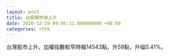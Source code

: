 ```yaml
---
layout: post
title: 台股開市後上升
date: 2020-12-29 09:06:11.000000000 +08:00
categories: rthk
---
```


台灣股市上升。加權指數較早時報14543點，升59點，升幅0.41%。
